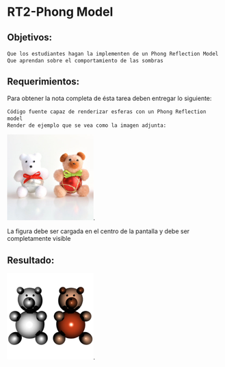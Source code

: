 # RT2-Phong Model

## Objetivos:

    Que los estudiantes hagan la implementen de un Phong Reflection Model
    Que aprendan sobre el comportamiento de las sombras


## Requerimientos:

Para obtener la nota completa de ésta tarea deben entregar lo siguiente:

    Código fuente capaz de renderizar esferas con un Phong Reflection model
    Render de ejemplo que se vea como la imagen adjunta:
<img src="DSC_7802.jpg" width="40%">.


La figura debe ser cargada en el centro de la pantalla y debe ser completamente visible

## Resultado:
<img src="out.bmp" width="40%">.
